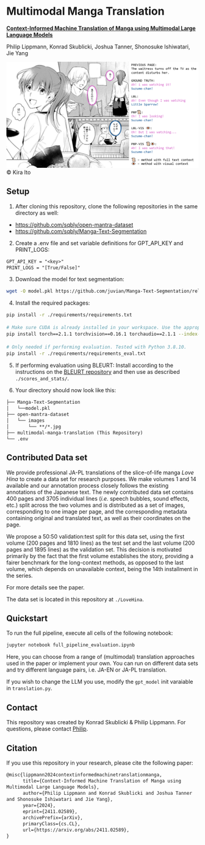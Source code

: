 # Multimodal Manga Translation

[**Context-Informed Machine Translation of Manga using Multimodal Large Language Models**](https://arxiv.org/abs/2411.02589)

Philip Lippmann, Konrad Skublicki, Joshua Tanner, Shonosuke Ishiwatari, Jie Yang

![manga image](assets/modality_comparison_short.png)
&copy; Kira Ito

## Setup
1. After cloning this repository, clone the following repositories in the same directory as well:
- https://github.com/sqbly/open-mantra-dataset
- https://github.com/sqbly/Manga-Text-Segmentation

2. Create a .env file and set variable definitions for GPT_API_KEY and PRINT_LOGS:
```
GPT_API_KEY = "<key>"
PRINT_LOGS = "[True/False]"
```

3. Download the model for text segmentation:
```bash
wget -O model.pkl https://github.com/juvian/Manga-Text-Segmentation/releases/download/v1.0/fold.0.-.final.refined.model.2.pkl
```

4. Install the required packages:
```bash
pip install -r ./requirements/requirements.txt

# Make sure CUDA is already installed in your workspace. Use the appropriate PyTorch version.
pip install torch==2.1.1 torchvision==0.16.1 torchaudio==2.1.1 --index-url https://download.pytorch.org/whl/cu118

# Only needed if performing evaluation. Tested with Python 3.8.10.
pip install -r ./requirements/requirements_eval.txt
```

5. If performing evaluation using BLEURT:
Install according to the instructions on the [BLEURT repository](https://github.com/google-research/bleurt) and then use as described ```./scores_and_stats/```.

6. Your directory should now look like this:
```
├── Manga-Text-Segmentation
│   └──model.pkl
├── open-mantra-dataset
│   └── images
│       └── **/*.jpg
├── multimodal-manga-translation (This Repository)
└── .env
```

## Contributed Data set
We provide professional JA-PL translations of the slice-of-life manga *Love Hina* to create a data set for research purposes. We make volumes 1 and 14 available and our annotation process closely follows the existing annotations of the Japanese text. The newly contributed data set contains 400 pages and 3705 individual lines (*i.e.* speech bubbles, sound effects, etc.) split across the two volumes and is distributed as a set of images, corresponding to one image per page, and the corresponding metadata containing original and translated text, as well as their coordinates on the page.

We propose a 50:50 validation:test split for this data set, using the first volume (200 pages and 1810 lines) as the test set and the last volume (200 pages and 1895 lines) as the validation set. This decision is motivated primarily by the fact that the first volume establishes the story, providing a fairer benchmark for the long-context methods, as opposed to the last volume, which depends on unavailable context, being the 14th installment in the series.

For more details see the paper.

The data set is located in this repository at ```./LoveHina```.

## Quickstart
To run the full pipeline, execute all cells of the following notebook:
```bash
jupyter notebook full_pipeline_evaluation.ipynb
```
Here, you can choose from a range of (multimodal) translation approaches used in the paper or implement your own. You can run on different data sets and try different language pairs, i.e. JA-EN or JA-PL translation.

If you wish to change the LLM you use, modify the ```gpt_model``` init varaiable in ```translation.py```.

## Contact
This repository was created by Konrad Skublicki & Philip Lippmann. For questions, please contact [Philip](mailto:p.lippmann@tudelft.nl).

## Citation
If you use this repository in your research, please cite the following paper:
```
@misc{lippmann2024contextinformedmachinetranslationmanga,
      title={Context-Informed Machine Translation of Manga using Multimodal Large Language Models}, 
      author={Philip Lippmann and Konrad Skublicki and Joshua Tanner and Shonosuke Ishiwatari and Jie Yang},
      year={2024},
      eprint={2411.02589},
      archivePrefix={arXiv},
      primaryClass={cs.CL},
      url={https://arxiv.org/abs/2411.02589}, 
}
```